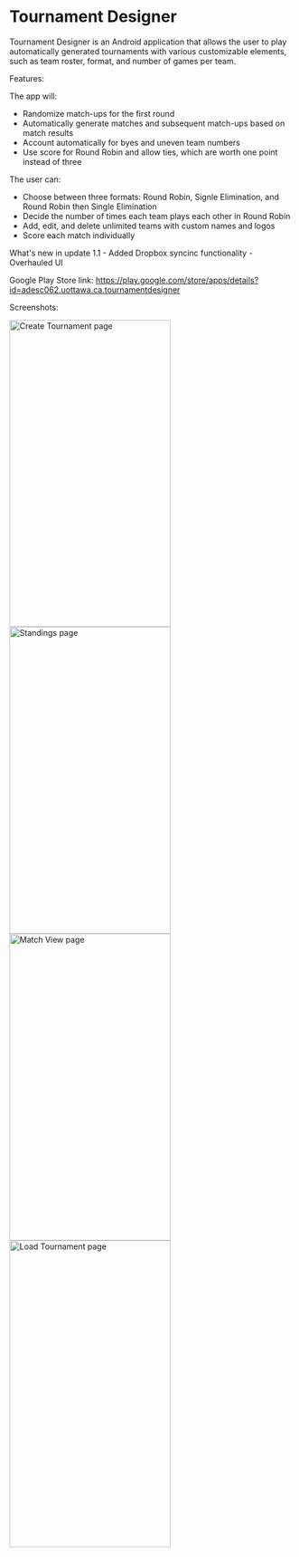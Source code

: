 # Tournament Designer
Tournament Designer is an Android application that allows the user to play automatically generated tournaments with various customizable elements, such as team roster, format, and number of games per team.

Features:

The app will: 
- Randomize match-ups for the first round
- Automatically generate matches and subsequent match-ups based on match results
- Account automatically for byes and uneven team numbers
- Use score for Round Robin and allow ties, which are worth one point instead of three

The user can:
- Choose between three formats: Round Robin, Signle Elimination, and Round Robin then Single Elimination
- Decide the number of times each team plays each other in Round Robin
- Add, edit, and delete unlimited teams with custom names and logos
- Score each match individually

What's new in update 1.1
    - Added Dropbox syncinc functionality
    - Overhauled UI

Google Play Store link: https://play.google.com/store/apps/details?id=adesc062.uottawa.ca.tournamentdesigner

Screenshots:

<img src="https://github.com/AlexisDeschamps/TournamentDesigner/blob/screenshots/createTournamentActivity.png" alt="Create Tournament page" width="285" height="542">
<img src="https://github.com/AlexisDeschamps/TournamentDesigner/blob/screenshots/standingsActivity.png" alt="Standings page" width="285" height="542">

<img src="https://github.com/AlexisDeschamps/TournamentDesigner/blob/screenshots/matchViewActivity.png" alt="Match View page" width="285" height="542">
<img src="https://github.com/AlexisDeschamps/TournamentDesigner/blob/screenshots/loadTournamentActivity.png" alt="Load Tournament page" width="285" height="542">

